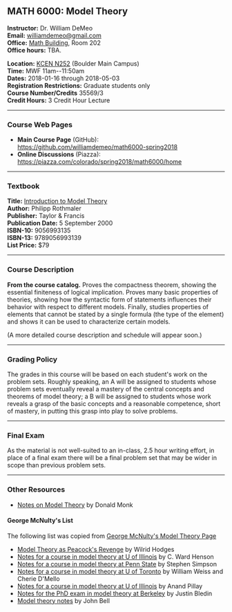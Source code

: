 
## MATH 6000: Model Theory

**Instructor:**  Dr. William DeMeo    
**Email:** [williamdemeo@gmail.com](mailto:williamdemeo@gmail.com)   
**Office:** [Math Building](https://www.google.com/maps/place/Mathematics+Building,+Boulder,+CO+80305/@40.0077558,-105.2651941,18z/data=!3m1!4b1!4m5!3m4!1s0x876bedcb63fc434b:0x103526dd5cc47ed7!8m2!3d40.0077558!4d-105.2645434), Room 202   
**Office hours:** TBA.    

**Location:** [KCEN N252](https://www.colorado.edu/map/?id=336&mrkIid=193914)   (Boulder Main Campus)  
**Time:** MWF 11am--11:50am   
**Dates:** 2018-01-16 through 2018-05-03    
**Registration Restrictions:**  Graduate students only    
**Course Number/Credits** 35569/3      
**Credit Hours:** 3 Credit Hour Lecture  

-------------------------------------------------------

### Course Web Pages

- **Main Course Page** (GitHub):  
  https://github.com/williamdemeo/math6000-spring2018  
- **Online Discussions** (Piazza):   
  https://piazza.com/colorado/spring2018/math6000/home

-------------------------------------------

### Textbook

**Title:** [Introduction to Model Theory](https://www.barnesandnoble.com/noresults/introduction-to-model-theory-philipp-rothmaler/)    
**Author:** Philipp Rothmaler  
**Publisher:** Taylor & Francis  
**Publication Date:** 5 September 2000   
**ISBN-10:** 9056993135  
**ISBN-13:** 9789056993139  
**List Price:** $79

-----------------------------------------------------------


### Course Description

**From the course catalog.** Proves the compactness theorem, showing the essential
finiteness of logical implication. Proves many basic properties of theories,
showing how the syntactic form of statements influences their behavior with
respect to different models. Finally, studies properties of elements that cannot
be stated by a single formula (the type of the element) and shows it can be used
to characterize certain models.

(A more detailed course description and schedule will appear soon.)

----------------------------------------------------

### Grading Policy
The grades in this course will be based on each student's work on the problem
sets. Roughly speaking, an A will be assigned to students whose problem sets
eventually reveal a mastery of the central concepts and theorems of model
theory; a B will be assigned to students whose work reveals a grasp of the
basic concepts and a reasonable competence, short of mastery, in putting
this grasp into play to solve problems.

------------------------------------------------------------------

### Final Exam
As the material is not well-suited to an in-class, 2.5 hour writing effort,
in place of a final exam there will be a final problem set that may be wider
in scope than previous problem sets.

------------------------------------------------------------

### Other Resources

+ [Notes on Model Theory](http://euclid.colorado.edu/~monkd/m6000.pdf) by Donald Monk

#### George McNulty's List

The following list was copied from [George McNulty's Model Theory Page](http://people.math.sc.edu/mcnulty/762/index.html)

+ [Model Theory as Peacock's Revenge](./notes/misc/Hodges.pdf) by Wilrid
Hodges  
+ [Notes for a course in model theory at U of Illinois](./notes/misc/Henson.pdf) by C. Ward Henson
+ [Notes for a course in model theory at Penn State](./notes/misc/Simpson.pdf) by Stephen Simpson
+ [Notes for a course in model theory at U of Toronto](./notes/misc/WeissDMello.pdf) by William Weiss and Cherie D'Mello
+ [Notes for a course in model theory at U of Illinois](./notes/misc/Pillay.pdf) by Anand Pillay
+ [Notes for the PhD exam in model theory at Berkeley](./notes/misc/Bledin.pdf) by Justin Bledin
+ [Model theory notes](./notes/misc/Bell.pdf) by John Bell
